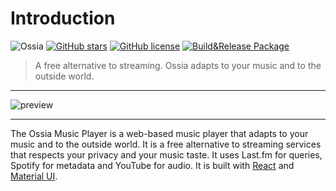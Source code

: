# Introduction

![Ossia](public/img/ossia_hero_black.png)
[![GitHub stars](https://img.shields.io/github/stars/Team-Ossia/ossia-web-player)](https://github.com/Team-Ossia/ossia-web-player/stargazers) [![GitHub license](https://img.shields.io/github/license/Team-Ossia/ossia-web-player)](https://github.com/Team-Ossia/ossia-web-player)
[![Build&Release Package](https://github.com/Team-Ossia/ossia-web-player/actions/workflows/ci.yml/badge.svg)](https://github.com/Team-Ossia/ossia-web-player/actions/workflows/ci.yml)

> A free alternative to streaming. Ossia adapts to your music and to the outside world.

---

![preview](public/img/og_preview.png)

---
The Ossia Music Player is a web-based music player that adapts to your music and to the outside world. It is a free alternative to streaming services that respects your privacy and your music taste. It uses Last.fm for queries, Spotify for metadata and YouTube for audio. It is built with [React](https://reactjs.org/) and [Material UI](https://mui.com/material-ui/).